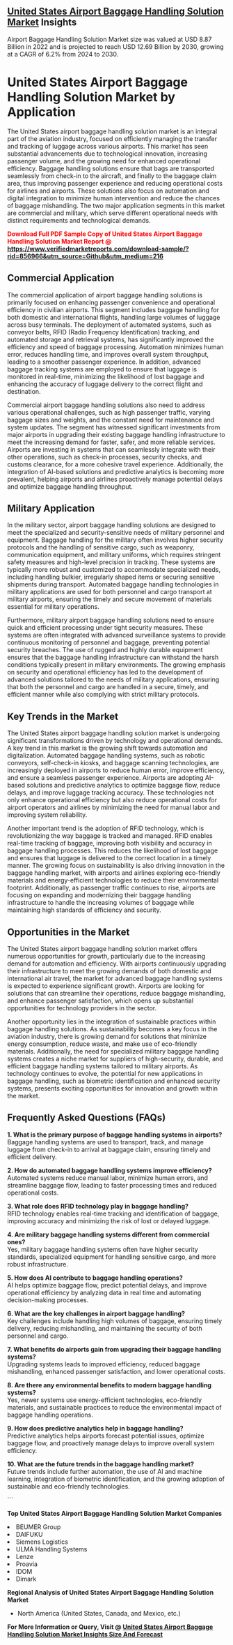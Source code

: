 <h2><a href="https://www.verifiedmarketreports.com/download-sample/?rid=856966&amp;utm_source=Github&amp;utm_medium=216" target="_blank">United States Airport Baggage Handling Solution Market</a> Insights</h2><p>Airport Baggage Handling Solution Market size was valued at USD 8.87 Billion in 2022 and is projected to reach USD 12.69 Billion by 2030, growing at a CAGR of 6.2% from 2024 to 2030.</p><p><h1>United States Airport Baggage Handling Solution Market by Application</h1><p>The United States airport baggage handling solution market is an integral part of the aviation industry, focused on efficiently managing the transfer and tracking of luggage across various airports. This market has seen substantial advancements due to technological innovation, increasing passenger volume, and the growing need for enhanced operational efficiency. Baggage handling solutions ensure that bags are transported seamlessly from check-in to the aircraft, and finally to the baggage claim area, thus improving passenger experience and reducing operational costs for airlines and airports. These solutions also focus on automation and digital integration to minimize human intervention and reduce the chances of baggage mishandling. The two major application segments in this market are commercial and military, which serve different operational needs with distinct requirements and technological demands. <strong><p><span class=""><span style="color: #ff0000;"><strong>Download Full PDF Sample Copy of United States Airport Baggage Handling Solution Market Report</strong> @ </span><a href="https://www.verifiedmarketreports.com/download-sample/?rid=856966&amp;utm_source=Github&amp;utm_medium=216" target="_blank">https://www.verifiedmarketreports.com/download-sample/?rid=856966&amp;utm_source=Github&amp;utm_medium=216</a></span></p></strong></p><h2>Commercial Application</h2><p>The commercial application of airport baggage handling solutions is primarily focused on enhancing passenger convenience and operational efficiency in civilian airports. This segment includes baggage handling for both domestic and international flights, handling large volumes of luggage across busy terminals. The deployment of automated systems, such as conveyor belts, RFID (Radio Frequency Identification) tracking, and automated storage and retrieval systems, has significantly improved the efficiency and speed of baggage processing. Automation minimizes human error, reduces handling time, and improves overall system throughput, leading to a smoother passenger experience. In addition, advanced baggage tracking systems are employed to ensure that luggage is monitored in real-time, minimizing the likelihood of lost baggage and enhancing the accuracy of luggage delivery to the correct flight and destination.</p><p>Commercial airport baggage handling solutions also need to address various operational challenges, such as high passenger traffic, varying baggage sizes and weights, and the constant need for maintenance and system updates. The segment has witnessed significant investments from major airports in upgrading their existing baggage handling infrastructure to meet the increasing demand for faster, safer, and more reliable services. Airports are investing in systems that can seamlessly integrate with their other operations, such as check-in processes, security checks, and customs clearance, for a more cohesive travel experience. Additionally, the integration of AI-based solutions and predictive analytics is becoming more prevalent, helping airports and airlines proactively manage potential delays and optimize baggage handling throughput.</p><h2>Military Application</h2><p>In the military sector, airport baggage handling solutions are designed to meet the specialized and security-sensitive needs of military personnel and equipment. Baggage handling for the military often involves higher security protocols and the handling of sensitive cargo, such as weaponry, communication equipment, and military uniforms, which requires stringent safety measures and high-level precision in tracking. These systems are typically more robust and customized to accommodate specialized needs, including handling bulkier, irregularly shaped items or securing sensitive shipments during transport. Automated baggage handling technologies in military applications are used for both personnel and cargo transport at military airports, ensuring the timely and secure movement of materials essential for military operations.</p><p>Furthermore, military airport baggage handling solutions need to ensure quick and efficient processing under tight security measures. These systems are often integrated with advanced surveillance systems to provide continuous monitoring of personnel and baggage, preventing potential security breaches. The use of rugged and highly durable equipment ensures that the baggage handling infrastructure can withstand the harsh conditions typically present in military environments. The growing emphasis on security and operational efficiency has led to the development of advanced solutions tailored to the needs of military applications, ensuring that both the personnel and cargo are handled in a secure, timely, and efficient manner while also complying with strict military protocols.</p><h2>Key Trends in the Market</h2><p>The United States airport baggage handling solution market is undergoing significant transformations driven by technology and operational demands. A key trend in this market is the growing shift towards automation and digitalization. Automated baggage handling systems, such as robotic conveyors, self-check-in kiosks, and baggage scanning technologies, are increasingly deployed in airports to reduce human error, improve efficiency, and ensure a seamless passenger experience. Airports are adopting AI-based solutions and predictive analytics to optimize baggage flow, reduce delays, and improve luggage tracking accuracy. These technologies not only enhance operational efficiency but also reduce operational costs for airport operators and airlines by minimizing the need for manual labor and improving system reliability.</p><p>Another important trend is the adoption of RFID technology, which is revolutionizing the way baggage is tracked and managed. RFID enables real-time tracking of baggage, improving both visibility and accuracy in baggage handling processes. This reduces the likelihood of lost baggage and ensures that luggage is delivered to the correct location in a timely manner. The growing focus on sustainability is also driving innovation in the baggage handling market, with airports and airlines exploring eco-friendly materials and energy-efficient technologies to reduce their environmental footprint. Additionally, as passenger traffic continues to rise, airports are focusing on expanding and modernizing their baggage handling infrastructure to handle the increasing volumes of baggage while maintaining high standards of efficiency and security.</p><h2>Opportunities in the Market</h2><p>The United States airport baggage handling solution market offers numerous opportunities for growth, particularly due to the increasing demand for automation and efficiency. With airports continuously upgrading their infrastructure to meet the growing demands of both domestic and international air travel, the market for advanced baggage handling systems is expected to experience significant growth. Airports are looking for solutions that can streamline their operations, reduce baggage mishandling, and enhance passenger satisfaction, which opens up substantial opportunities for technology providers in the sector.</p><p>Another opportunity lies in the integration of sustainable practices within baggage handling solutions. As sustainability becomes a key focus in the aviation industry, there is growing demand for solutions that minimize energy consumption, reduce waste, and make use of eco-friendly materials. Additionally, the need for specialized military baggage handling systems creates a niche market for suppliers of high-security, durable, and efficient baggage handling systems tailored to military airports. As technology continues to evolve, the potential for new applications in baggage handling, such as biometric identification and enhanced security systems, presents exciting opportunities for innovation and growth within the market.</p><h2>Frequently Asked Questions (FAQs)</h2><p><strong>1. What is the primary purpose of baggage handling systems in airports?</strong><br>Baggage handling systems are used to transport, track, and manage luggage from check-in to arrival at baggage claim, ensuring timely and efficient delivery.</p><p><strong>2. How do automated baggage handling systems improve efficiency?</strong><br>Automated systems reduce manual labor, minimize human errors, and streamline baggage flow, leading to faster processing times and reduced operational costs.</p><p><strong>3. What role does RFID technology play in baggage handling?</strong><br>RFID technology enables real-time tracking and identification of baggage, improving accuracy and minimizing the risk of lost or delayed luggage.</p><p><strong>4. Are military baggage handling systems different from commercial ones?</strong><br>Yes, military baggage handling systems often have higher security standards, specialized equipment for handling sensitive cargo, and more robust infrastructure.</p><p><strong>5. How does AI contribute to baggage handling operations?</strong><br>AI helps optimize baggage flow, predict potential delays, and improve operational efficiency by analyzing data in real time and automating decision-making processes.</p><p><strong>6. What are the key challenges in airport baggage handling?</strong><br>Key challenges include handling high volumes of baggage, ensuring timely delivery, reducing mishandling, and maintaining the security of both personnel and cargo.</p><p><strong>7. What benefits do airports gain from upgrading their baggage handling systems?</strong><br>Upgrading systems leads to improved efficiency, reduced baggage mishandling, enhanced passenger satisfaction, and lower operational costs.</p><p><strong>8. Are there any environmental benefits to modern baggage handling systems?</strong><br>Yes, newer systems use energy-efficient technologies, eco-friendly materials, and sustainable practices to reduce the environmental impact of baggage handling operations.</p><p><strong>9. How does predictive analytics help in baggage handling?</strong><br>Predictive analytics helps airports forecast potential issues, optimize baggage flow, and proactively manage delays to improve overall system efficiency.</p><p><strong>10. What are the future trends in the baggage handling market?</strong><br>Future trends include further automation, the use of AI and machine learning, integration of biometric identification, and the growing adoption of sustainable and eco-friendly technologies.</p>```</p><p><strong>Top United States Airport Baggage Handling Solution Market Companies</strong></p><div data-test-id=""><p><li>BEUMER Group</li><li> DAIFUKU</li><li> Siemens Logistics</li><li> ULMA Handling Systems</li><li> Lenze</li><li> Proavia</li><li> IDOM</li><li> Dimark</li></p><div><strong>Regional Analysis of&nbsp;United States Airport Baggage Handling Solution Market</strong></div><ul><li dir="ltr"><p dir="ltr">North America&nbsp;(United States, Canada, and Mexico, etc.)</p></li></ul><p><strong>For More Information or Query, Visit @&nbsp;</strong><strong><a href="https://www.verifiedmarketreports.com/product/airport-baggage-handling-solution-market/?utm_source=Github&amp;utm_medium=216" target="_blank">United States Airport Baggage Handling Solution Market Insights Size And Forecast</a></strong></p></div>
